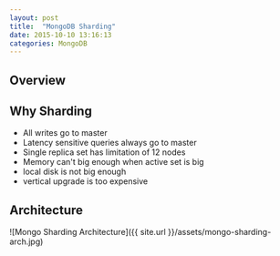 ```yaml
---
layout: post
title:  "MongoDB Sharding"
date: 2015-10-10 13:16:13
categories: MongoDB
---
```


## Overview

## Why Sharding

- All writes go to master
- Latency sensitive queries always go to master
- Single replica set has limitation of 12 nodes
- Memory can't big enough when active set is big
- local disk is not big enough
- vertical upgrade is too expensive

## Architecture
![Mongo Sharding Architecture]({{ site.url }}/assets/mongo-sharding-arch.jpg)

